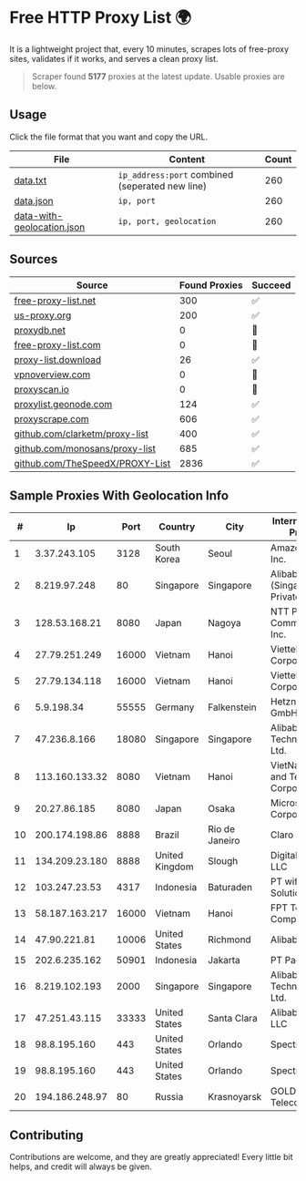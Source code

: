 
# Free HTTP Proxy List 🌍

It is a lightweight project that, every 10 minutes, scrapes lots of free-proxy sites, validates if it works, and serves a clean proxy list.


> Scraper found **5177** proxies at the latest update. Usable proxies are below.

## Usage

Click the file format that you want and copy the URL.


|File|Content|Count|
|----|-------|-----|
|[data.txt](https://raw.githubusercontent.com/themiralay/Proxy-List-World/master/data.txt)|`ip_address:port` combined (seperated new line)|260|
|[data.json](https://raw.githubusercontent.com/themiralay/Proxy-List-World/master/data.json)|`ip, port`|260|
|[data-with-geolocation.json](https://raw.githubusercontent.com/themiralay/Proxy-List-World/master/data-with-geolocation.json)|`ip, port, geolocation`|260|

## Sources

|Source|Found Proxies|Succeed|
|------|-------------|-------|
|[free-proxy-list.net](https://free-proxy-list.net)|300|✅|
|[us-proxy.org](https://www.us-proxy.org)|200|✅|
|[proxydb.net](http://proxydb.net)|0|🚫|
|[free-proxy-list.com](https://free-proxy-list.com/?page=&port=&type%5B%5D=http&type%5B%5D=https&up_time=0&search=Search)|0|🚫|
|[proxy-list.download](https://www.proxy-list.download/HTTP)|26|✅|
|[vpnoverview.com](https://vpnoverview.com/privacy/anonymous-browsing/free-proxy-servers)|0|🚫|
|[proxyscan.io](https://www.proxyscan.io)|0|🚫|
|[proxylist.geonode.com](https://proxylist.geonode.com/api/proxy-list?limit=300&page=1&sort_by=lastChecked&sort_type=desc&protocols=http,https)|124|✅|
|[proxyscrape.com](https://api.proxyscrape.com/v2/?request=displayproxies&protocol=http&timeout=10000&country=all&ssl=all&anonymity=all)|606|✅|
|[github.com/clarketm/proxy-list](https://raw.githubusercontent.com/clarketm/proxy-list/master/proxy-list-raw.txt)|400|✅|
|[github.com/monosans/proxy-list](https://raw.githubusercontent.com/monosans/proxy-list/main/proxies/http.txt)|685|✅|
|[github.com/TheSpeedX/PROXY-List](https://raw.githubusercontent.com/TheSpeedX/PROXY-List/master/http.txt)|2836|✅|


## Sample Proxies With Geolocation Info

|#|Ip|Port|Country|City|Internet Service Provider|
|-|--|----|-------|----|-------------------------|
|1|3.37.243.105|3128|South Korea|Seoul|Amazon.com, Inc.|
|2|8.219.97.248|80|Singapore|Singapore|Alibaba Cloud (Singapore) Private Limited|
|3|128.53.168.21|8080|Japan|Nagoya|NTT PC Communications, Inc.|
|4|27.79.251.249|16000|Vietnam|Hanoi|Viettel Corporation|
|5|27.79.134.118|16000|Vietnam|Hanoi|Viettel Corporation|
|6|5.9.198.34|55555|Germany|Falkenstein|Hetzner Online GmbH|
|7|47.236.8.166|18080|Singapore|Singapore|Alibaba (US) Technology Co., Ltd.|
|8|113.160.133.32|8080|Vietnam|Hanoi|VietNam Post and Telecom Corporation|
|9|20.27.86.185|8080|Japan|Osaka|Microsoft Corporation|
|10|200.174.198.86|8888|Brazil|Rio de Janeiro|Claro S.A|
|11|134.209.23.180|8888|United Kingdom|Slough|DigitalOcean, LLC|
|12|103.247.23.53|4317|Indonesia|Baturaden|PT wifian Solution|
|13|58.187.163.217|16000|Vietnam|Hanoi|FPT Telecom Company|
|14|47.90.221.81|10006|United States|Richmond|Alibaba.com LLC|
|15|202.6.235.162|50901|Indonesia|Jakarta|PT Padi Internet|
|16|8.219.102.193|2000|Singapore|Singapore|Alibaba (US) Technology Co., Ltd.|
|17|47.251.43.115|33333|United States|Santa Clara|Alibaba Cloud LLC|
|18|98.8.195.160|443|United States|Orlando|Spectrum|
|19|98.8.195.160|443|United States|Orlando|Spectrum|
|20|194.186.248.97|80|Russia|Krasnoyarsk|GOLDEN Telecom|



## Contributing

Contributions are welcome, and they are greatly appreciated! Every
little bit helps, and credit will always be given.

